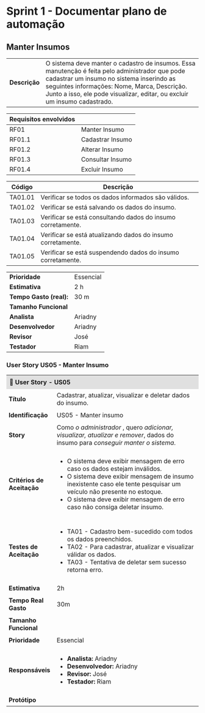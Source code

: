 # Sprint 1 - Documentar plano de automação
## Manter Insumos

|               |                                                                |
| ------------- | :------------------------------------------------------------- |
| **Descrição** | O sistema deve manter o cadastro de insumos. Essa manutenção é feita pelo administrador que pode cadastrar um insumo no sistema inserindo as seguintes informações: Nome, Marca, Descrição. Junto a isso, ele pode visualizar, editar, ou excluir um insumo cadastrado. |

| **Requisitos envolvidos** |                                                    |
| ------------- | :------------------------------------------------------------- |
| RF01          | Manter Insumo     |
| RF01.1        | Cadastrar Insumo  |
| RF01.2        | Alterar Insumo    |
| RF01.3        | Consultar Insumo  |
| RF01.4        | Excluir Insumo    |

| Código |                       Descrição                              |
|--------|--------------------------------------------------------------|
| TA01.01| Verificar se todos os dados informados são válidos.          |
| TA01.02| Verificar se está salvando os dados do insumo.              |
| TA01.03| Verificar se está consultando dados do insumo corretamente. |
| TA01.04| Verificar se está atualizando dados do insumo corretamente. |
| TA01.05| Verificar se está suspendendo dados do insumo corretamente. |

|                           |                                     |
| ------------------------- | ----------------------------------- | 
| **Prioridade**            | Essencial                           | 
| **Estimativa**            | 2 h                                 | 
| **Tempo Gasto (real):**   | 30 m                                | 
| **Tamanho Funcional**     |                                     | 
| **Analista**              | Ariadny                             | 
| **Desenvolvedor**         | Ariadny                             | 
| **Revisor**               | José                                | 
| **Testador**              | Riam                                | 

### User Story US05 - Manter Insumo

<table>
  <tr>
    <th colspan="2" style="text-align:left;background:#e0e0e0;padding:8px;">📌 User Story - US05</th>
  </tr>
  <tr>
    <td style="width:25%;padding:6px;"><strong>Título</strong></td>
    <td style="padding:6px;">Cadastrar, atualizar, visualizar e deletar dados do insumo.</td>
  </tr>
  <tr>
    <td style="padding:6px;"><strong>Identificação</strong></td>
    <td style="padding:6px;">US05 - Manter insumo</td>
  </tr>
  <tr>
    <td style="padding:6px;"><strong>Story</strong></td>
    <td style="padding:6px;">
      Como <em> o administrador </em>, quero <em> adicionar, visualizar, atualizar e remover</em>, dados do insumo para <em>conseguir manter o sistema</em>.
    </td>
  </tr>
  <!-- <tr>
    <td style="padding:6px;"><strong>Requisitos Relacionados</strong></td>
    <td style="padding:6px;">RF01, RF02...</td>
  </tr> -->
  <tr>
    <td style="padding:6px;"><strong>Critérios de Aceitação</strong></td>
    <td style="padding:6px;">
      <ul>
        <li>O sistema deve exibir mensagem de erro caso os dados estejam inválidos.</li>
        <li>O sistema deve exibir mensagem de insumo inexistente caso ele tente pesquisar um veículo não presente  no estoque.</li>
        <li>O sistema deve exibir mensagem de erro caso não consiga deletar insumo.</li>
      </ul>
    </td>
  </tr>
  <tr>
    <td style="padding:6px;"><strong>Testes de Aceitação</strong></td>
    <td style="padding:6px;">
      <ul>
        <li>TA01 - Cadastro bem-sucedido com todos os dados preenchidos.</li>
        <li>TA02 - Para cadastrar, atualizar e visualizar válidar os dados.</li>
        <li>TA03 - Tentativa de deletar sem sucesso retorna erro.</li>
      </ul>
    </td>
  </tr>
  <tr>
    <td style="padding:6px;"><strong>Estimativa</strong></td>
    <td style="padding:6px;">2h</td>
  </tr>
  <tr>
    <td style="padding:6px;"><strong>Tempo Real Gasto</strong></td>
    <td style="padding:6px;">30m</td>
  </tr>
  <tr>
    <td style="padding:6px;"><strong>Tamanho Funcional</strong></td>
    <td style="padding:6px;"></td>
  </tr>
  <tr>
    <td style="padding:6px;"><strong>Prioridade</strong></td>
    <td style="padding:6px;">Essencial</td>
  </tr>
  <tr>
    <td style="padding:6px;"><strong>Responsáveis</strong></td>
    <td style="padding:6px;">
      <ul>
        <li><strong>Analista:</strong> Ariadny</li>
        <li><strong>Desenvolvedor:</strong> Ariadny</li>
        <li><strong>Revisor:</strong> José</li>
        <li><strong>Testador:</strong> Riam</li>
      </ul>
    </td>
  </tr>
  <tr>
    <td style="padding:6px;"><strong>Protótipo</strong></td>
    <td style="padding:6px;">
    </td>
  </tr>
</table>